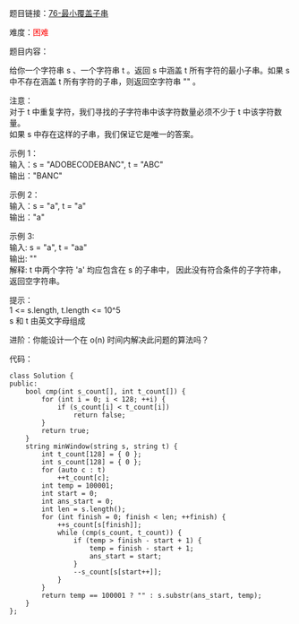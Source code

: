 题目链接：[76-最小覆盖子串](https://leetcode-cn.com/problems/minimum-window-substring/)

难度：<font color="Red">困难</font>

题目内容：

给你一个字符串 s 、一个字符串 t 。返回 s 中涵盖 t 所有字符的最小子串。如果 s 中不存在涵盖 t 所有字符的子串，则返回空字符串 "" 。

注意：<br>
对于 t 中重复字符，我们寻找的子字符串中该字符数量必须不少于 t 中该字符数量。<br>
如果 s 中存在这样的子串，我们保证它是唯一的答案。
 

示例 1：<br>
输入：s = "ADOBECODEBANC", t = "ABC"<br>
输出："BANC"

示例 2：<br>
输入：s = "a", t = "a"<br>
输出："a"

示例 3:<br>
输入: s = "a", t = "aa"<br>
输出: ""<br>
解释: t 中两个字符 'a' 均应包含在 s 的子串中，
因此没有符合条件的子字符串，返回空字符串。

提示：<br>
1 <= s.length, t.length <= 10^5<br>
s 和 t 由英文字母组成

进阶：你能设计一个在 o(n) 时间内解决此问题的算法吗？


代码：
```
class Solution {
public:
    bool cmp(int s_count[], int t_count[]) {
        for (int i = 0; i < 128; ++i) {
            if (s_count[i] < t_count[i])
                return false;
        }
        return true;
    }
    string minWindow(string s, string t) {
        int t_count[128] = { 0 };
        int s_count[128] = { 0 };
        for (auto c : t)
            ++t_count[c];
        int temp = 100001;
        int start = 0;
        int ans_start = 0;
        int len = s.length();
        for (int finish = 0; finish < len; ++finish) {
            ++s_count[s[finish]];
            while (cmp(s_count, t_count)) {
                if (temp > finish - start + 1) {
                    temp = finish - start + 1;
                    ans_start = start;
                }
                --s_count[s[start++]];
            }
        }
        return temp == 100001 ? "" : s.substr(ans_start, temp);
    }
};
```
